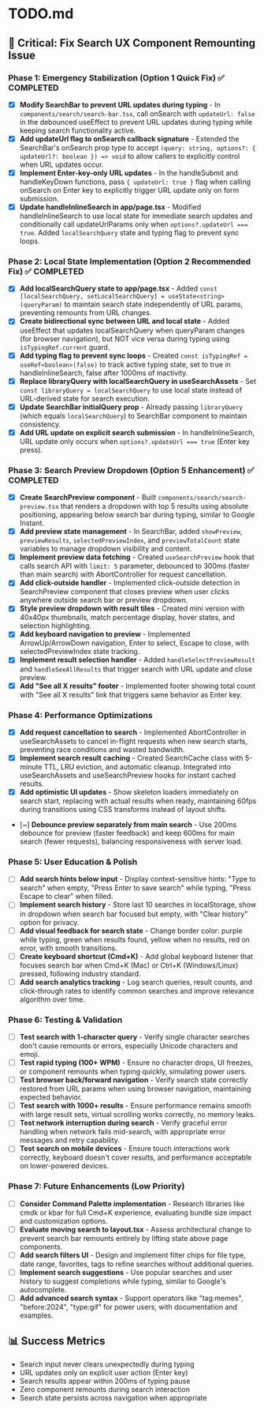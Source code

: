 # TODO.md

## 🚨 Critical: Fix Search UX Component Remounting Issue

### Phase 1: Emergency Stabilization (Option 1 Quick Fix) ✅ COMPLETED
- [x] **Modify SearchBar to prevent URL updates during typing** - In `components/search/search-bar.tsx`, call onSearch with `updateUrl: false` in the debounced useEffect to prevent URL updates during typing while keeping search functionality active.
- [x] **Add updateUrl flag to onSearch callback signature** - Extended the SearchBar's onSearch prop type to accept `(query: string, options?: { updateUrl?: boolean }) => void` to allow callers to explicitly control when URL updates occur.
- [x] **Implement Enter-key-only URL updates** - In the handleSubmit and handleKeyDown functions, pass `{ updateUrl: true }` flag when calling onSearch on Enter key to explicitly trigger URL update only on form submission.
- [x] **Update handleInlineSearch in app/page.tsx** - Modified handleInlineSearch to use local state for immediate search updates and conditionally call updateUrlParams only when `options?.updateUrl === true`. Added `localSearchQuery` state and typing flag to prevent sync loops.

### Phase 2: Local State Implementation (Option 2 Recommended Fix) ✅ COMPLETED
- [x] **Add localSearchQuery state to app/page.tsx** - Added `const [localSearchQuery, setLocalSearchQuery] = useState<string>(queryParam)` to maintain search state independently of URL params, preventing remounts from URL changes.
- [x] **Create bidirectional sync between URL and local state** - Added useEffect that updates localSearchQuery when queryParam changes (for browser navigation), but NOT vice versa during typing using `isTypingRef.current` guard.
- [x] **Add typing flag to prevent sync loops** - Created `const isTypingRef = useRef<boolean>(false)` to track active typing state, set to true in handleInlineSearch, false after 1000ms of inactivity.
- [x] **Replace libraryQuery with localSearchQuery in useSearchAssets** - Set `const libraryQuery = localSearchQuery` to use local state instead of URL-derived state for search execution.
- [x] **Update SearchBar initialQuery prop** - Already passing `libraryQuery` (which equals `localSearchQuery`) to SearchBar component to maintain consistency.
- [x] **Add URL update on explicit search submission** - In handleInlineSearch, URL update only occurs when `options?.updateUrl === true` (Enter key press).

### Phase 3: Search Preview Dropdown (Option 5 Enhancement) ✅ COMPLETED
- [x] **Create SearchPreview component** - Built `components/search/search-preview.tsx` that renders a dropdown with top 5 results using absolute positioning, appearing below search bar during typing, similar to Google Instant.
- [x] **Add preview state management** - In SearchBar, added `showPreview`, `previewResults`, `selectedPreviewIndex`, and `previewTotalCount` state variables to manage dropdown visibility and content.
- [x] **Implement preview data fetching** - Created `useSearchPreview` hook that calls search API with `limit: 5` parameter, debounced to 300ms (faster than main search) with AbortController for request cancellation.
- [x] **Add click-outside handler** - Implemented click-outside detection in SearchPreview component that closes preview when user clicks anywhere outside search bar or preview dropdown.
- [x] **Style preview dropdown with result tiles** - Created mini version with 40x40px thumbnails, match percentage display, hover states, and selection highlighting.
- [x] **Add keyboard navigation to preview** - Implemented ArrowUp/ArrowDown navigation, Enter to select, Escape to close, with selectedPreviewIndex state tracking.
- [x] **Implement result selection handler** - Added `handleSelectPreviewResult` and `handleSeeAllResults` that trigger search with URL update and close preview.
- [x] **Add "See all X results" footer** - Implemented footer showing total count with "See all X results" link that triggers same behavior as Enter key.

### Phase 4: Performance Optimizations
- [x] **Add request cancellation to search** - Implemented AbortController in useSearchAssets to cancel in-flight requests when new search starts, preventing race conditions and wasted bandwidth.
- [x] **Implement search result caching** - Created SearchCache class with 5-minute TTL, LRU eviction, and automatic cleanup. Integrated into useSearchAssets and useSearchPreview hooks for instant cached results.
- [x] **Add optimistic UI updates** - Show skeleton loaders immediately on search start, replacing with actual results when ready, maintaining 60fps during transitions using CSS transforms instead of layout shifts.
- [~] **Debounce preview separately from main search** - Use 200ms debounce for preview (faster feedback) and keep 600ms for main search (fewer requests), balancing responsiveness with server load.

### Phase 5: User Education & Polish
- [ ] **Add search hints below input** - Display context-sensitive hints: "Type to search" when empty, "Press Enter to save search" while typing, "Press Escape to clear" when filled.
- [ ] **Implement search history** - Store last 10 searches in localStorage, show in dropdown when search bar focused but empty, with "Clear history" option for privacy.
- [ ] **Add visual feedback for search state** - Change border color: purple while typing, green when results found, yellow when no results, red on error, with smooth transitions.
- [ ] **Create keyboard shortcut (Cmd+K)** - Add global keyboard listener that focuses search bar when Cmd+K (Mac) or Ctrl+K (Windows/Linux) pressed, following industry standard.
- [ ] **Add search analytics tracking** - Log search queries, result counts, and click-through rates to identify common searches and improve relevance algorithm over time.

### Phase 6: Testing & Validation
- [ ] **Test search with 1-character query** - Verify single character searches don't cause remounts or errors, especially Unicode characters and emoji.
- [ ] **Test rapid typing (100+ WPM)** - Ensure no character drops, UI freezes, or component remounts when typing quickly, simulating power users.
- [ ] **Test browser back/forward navigation** - Verify search state correctly restored from URL params when using browser navigation, maintaining expected behavior.
- [ ] **Test search with 1000+ results** - Ensure performance remains smooth with large result sets, virtual scrolling works correctly, no memory leaks.
- [ ] **Test network interruption during search** - Verify graceful error handling when network fails mid-search, with appropriate error messages and retry capability.
- [ ] **Test search on mobile devices** - Ensure touch interactions work correctly, keyboard doesn't cover results, and performance acceptable on lower-powered devices.

### Phase 7: Future Enhancements (Low Priority)
- [ ] **Consider Command Palette implementation** - Research libraries like cmdk or kbar for full Cmd+K experience, evaluating bundle size impact and customization options.
- [ ] **Evaluate moving search to layout.tsx** - Assess architectural change to prevent search bar remounts entirely by lifting state above page components.
- [ ] **Add search filters UI** - Design and implement filter chips for file type, date range, favorites, tags to refine searches without additional queries.
- [ ] **Implement search suggestions** - Use popular searches and user history to suggest completions while typing, similar to Google's autocomplete.
- [ ] **Add advanced search syntax** - Support operators like "tag:memes", "before:2024", "type:gif" for power users, with documentation and examples.

## 📊 Success Metrics
- Search input never clears unexpectedly during typing
- URL updates only on explicit user action (Enter key)
- Search results appear within 200ms of typing pause
- Zero component remounts during search interaction
- Search state persists across navigation when appropriate